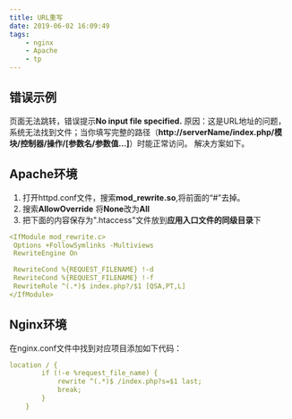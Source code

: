 ```yaml
---
title: URL重写
date: 2019-06-02 16:09:49
tags:
    - nginx
    - Apache
    - tp
---
```

 
 ## 错误示例
 页面无法跳转，错误提示**No input file specified.**
 原因：这是URL地址的问题，系统无法找到文件；当你填写完整的路径（**http://serverName/index.php/模块/控制器/操作/[参数名/参数值...]**）时能正常访问。
 解决方案如下。
 ## Apache环境
 1. 打开httpd.conf文件，搜索**mod_rewrite.so**,将前面的“#”去掉。
 2. 搜索**AllowOverride** 将**None**改为**All**
 3. 把下面的内容保存为".htaccess"文件放到**应用入口文件的同级目录**下
 ```yaml
<IfModule mod_rewrite.c>
  Options +FollowSymlinks -Multiviews
  RewriteEngine On

  RewriteCond %{REQUEST_FILENAME} !-d
  RewriteCond %{REQUEST_FILENAME} !-f
  RewriteRule ^(.*)$ index.php?/$1 [QSA,PT,L]
</IfModule>
```
## Nginx环境
在nginx.conf文件中找到对应项目添加如下代码：
```yaml
location / {
        if (!-e %request_file_name) {
            rewrite ^(.*)$ /index.php?s=$1 last;
            break;
        }
    }
```